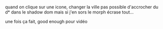 quand on clique sur une icone, changer la ville
pas possible d'accrocher du d* dans le shadow dom
mais si j'en sors le morph écrase tout...

une fois ça fait, good enough pour vidéo